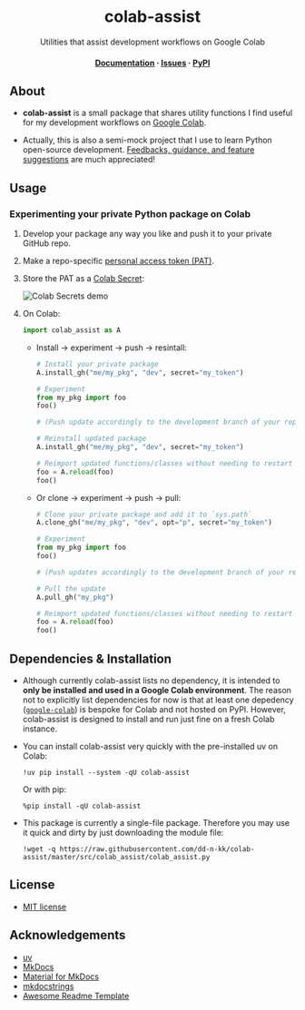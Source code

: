 <div align="center">
  <h1><b>colab-assist</b></h1>
  <p>
    Utilities that assist development workflows on Google Colab
  </p>

  <h4>
    <a href="https://colab-assist.readthedocs.io">Documentation</a>
  <span> · </span>
    <a href="https://github.com/dd-n-kk/colab-assist/issues/">Issues</a>
  <span> · </span>
    <a href="https://pypi.org/project/colab-assist/">PyPI</a>
  </h4>
</div>


## About

- __colab-assist__ is a small package that shares utility functions
  I find useful for my development workflows on [Google Colab](https://colab.google).

- Actually, this is also a semi-mock project that I use to learn Python open-source development.
  [Feedbacks, guidance, and feature suggestions](https://github.com/dd-n-kk/colab-assist/issues/)
  are much appreciated!


## Usage

### Experimenting your private Python package on Colab

1. Develop your package any way you like and push it to your private GitHub repo.

2. Make a repo-specific [personal access token (PAT)](https://is.gd/qWZkuT).

3. Store the PAT as a [Colab Secret](https://stackoverflow.com/a/77737451):

    ![Colab Secrets demo](assets/imgs/colab_secrets.png)

4. On Colab:
    ```py
    import colab_assist as A
    ```

    - Install → experiment → push → resintall:
      ```py
      # Install your private package
      A.install_gh("me/my_pkg", "dev", secret="my_token")

      # Experiment
      from my_pkg import foo
      foo()

      # (Push update accordingly to the development branch of your repo)

      # Reinstall updated package
      A.install_gh("me/my_pkg", "dev", secret="my_token")

      # Reimport updated functions/classes without needing to restart Colab session
      foo = A.reload(foo)
      foo()
      ```

    - Or clone → experiment → push → pull:
      ```py
      # Clone your private package and add it to `sys.path`
      A.clone_gh("me/my_pkg", "dev", opt="p", secret="my_token")

      # Experiment
      from my_pkg import foo
      foo()

      # (Push updates accordingly to the development branch of your repo)

      # Pull the update
      A.pull_gh("my_pkg")

      # Reimport updated functions/classes without needing to restart Colab session
      foo = A.reload(foo)
      foo()
      ```


## Dependencies & Installation

- Although currently colab-assist lists no dependency,
  it is intended to __only be installed and used in a Google Colab environment__.
  The reason not to explicitly list dependencies for now is that
  at least one depedency ([`google-colab`](https://github.com/googlecolab/colabtools))
  is bespoke for Colab and not hosted on PyPI.
  However, colab-assist is designed to install and run just fine on a fresh Colab instance.

- You can install colab-assist very quickly with the pre-installed uv on Colab:
  ``` { .yaml .copy }
  !uv pip install --system -qU colab-assist
  ```
  Or with pip:
  ``` { .yaml .copy }
  %pip install -qU colab-assist
  ```

- This package is currently a single-file package.
  Therefore you may use it quick and dirty by just downloading the module file:
  ``` { .yaml .copy }
  !wget -q https://raw.githubusercontent.com/dd-n-kk/colab-assist/master/src/colab_assist/colab_assist.py
  ```


## License

- [MIT license](https://github.com/dd-n-kk/colab-assist/blob/main/LICENSE)


## Acknowledgements

- [uv](https://github.com/astral-sh/uv)
- [MkDocs](https://github.com/mkdocs/mkdocs)
- [Material for MkDocs](https://github.com/squidfunk/mkdocs-material)
- [mkdocstrings](https://github.com/mkdocstrings/mkdocstrings)
- [Awesome Readme Template](https://github.com/Louis3797/awesome-readme-template)
